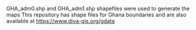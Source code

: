 GHA_adm0.shp and GHA_adm1.shp shapefiles were used to generate the maps
This repository has shape files for Ghana boundaries and are also available at https://www.diva-gis.org/gdata
